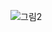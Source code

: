 ![그림2](https://user-images.githubusercontent.com/72291472/125779436-26680ced-e0f7-4515-ab19-d39eec7c2d9c.png)
